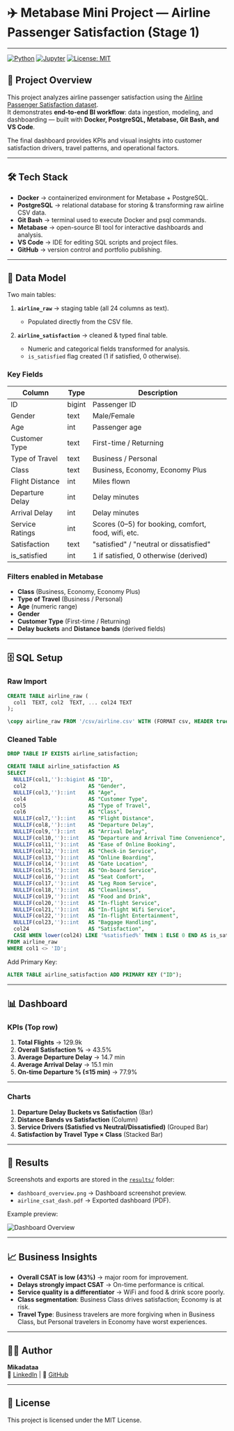 
# ✈️ Metabase Mini Project — Airline Passenger Satisfaction (Stage 1)
---
[![Python](https://img.shields.io/badge/Python-3.9-blue.svg)]()
[![Jupyter](https://img.shields.io/badge/Jupyter-Notebook-orange.svg)]()
[![License: MIT](https://img.shields.io/badge/License-MIT-green.svg)](LICENSE)

## 📖 Project Overview  
This project analyzes airline passenger satisfaction using the [Airline Passenger Satisfaction dataset](https://www.kaggle.com/datasets/teejmahal20/airline-passenger-satisfaction).  
It demonstrates **end-to-end BI workflow**: data ingestion, modeling, and dashboarding — built with **Docker, PostgreSQL, Metabase, Git Bash, and VS Code**.  

The final dashboard provides KPIs and visual insights into customer satisfaction drivers, travel patterns, and operational factors.  

---

## 🛠️ Tech Stack  

- **Docker** → containerized environment for Metabase + PostgreSQL.  
- **PostgreSQL** → relational database for storing & transforming raw airline CSV data.  
- **Git Bash** → terminal used to execute Docker and psql commands.  
- **Metabase** → open-source BI tool for interactive dashboards and analysis.  
- **VS Code** → IDE for editing SQL scripts and project files.  
- **GitHub** → version control and portfolio publishing.  

---

## 📂 Data Model  

Two main tables:  

1. **`airline_raw`** → staging table (all 24 columns as text).  
   - Populated directly from the CSV file.  

2. **`airline_satisfaction`** → cleaned & typed final table.  
   - Numeric and categorical fields transformed for analysis.  
   - `is_satisfied` flag created (1 if satisfied, 0 otherwise).  

### Key Fields  

| Column | Type | Description |  
|--------|------|-------------|  
| ID | bigint | Passenger ID |  
| Gender | text | Male/Female |  
| Age | int | Passenger age |  
| Customer Type | text | First-time / Returning |  
| Type of Travel | text | Business / Personal |  
| Class | text | Business, Economy, Economy Plus |  
| Flight Distance | int | Miles flown |  
| Departure Delay | int | Delay minutes |  
| Arrival Delay | int | Delay minutes |  
| Service Ratings | int | Scores (0–5) for booking, comfort, food, wifi, etc. |  
| Satisfaction | text | "satisfied" / "neutral or dissatisfied" |  
| is_satisfied | int | 1 if satisfied, 0 otherwise (derived) |  

### Filters enabled in Metabase  

- **Class** (Business, Economy, Economy Plus)  
- **Type of Travel** (Business / Personal)  
- **Age** (numeric range)  
- **Gender**  
- **Customer Type** (First-time / Returning)  
- **Delay buckets** and **Distance bands** (derived fields)  

---

## 🗄️ SQL Setup  

### Raw Import  

```sql
CREATE TABLE airline_raw (
  col1  TEXT, col2  TEXT, ... col24 TEXT
);

\copy airline_raw FROM '/csv/airline.csv' WITH (FORMAT csv, HEADER true);
```

### Cleaned Table  

```sql
DROP TABLE IF EXISTS airline_satisfaction;

CREATE TABLE airline_satisfaction AS
SELECT
  NULLIF(col1,'')::bigint AS "ID",
  col2                    AS "Gender",
  NULLIF(col3,'')::int    AS "Age",
  col4                    AS "Customer Type",
  col5                    AS "Type of Travel",
  col6                    AS "Class",
  NULLIF(col7,'')::int    AS "Flight Distance",
  NULLIF(col8,'')::int    AS "Departure Delay",
  NULLIF(col9,'')::int    AS "Arrival Delay",
  NULLIF(col10,'')::int   AS "Departure and Arrival Time Convenience",
  NULLIF(col11,'')::int   AS "Ease of Online Booking",
  NULLIF(col12,'')::int   AS "Check-in Service",
  NULLIF(col13,'')::int   AS "Online Boarding",
  NULLIF(col14,'')::int   AS "Gate Location",
  NULLIF(col15,'')::int   AS "On-board Service",
  NULLIF(col16,'')::int   AS "Seat Comfort",
  NULLIF(col17,'')::int   AS "Leg Room Service",
  NULLIF(col18,'')::int   AS "Cleanliness",
  NULLIF(col19,'')::int   AS "Food and Drink",
  NULLIF(col20,'')::int   AS "In-flight Service",
  NULLIF(col21,'')::int   AS "In-flight Wifi Service",
  NULLIF(col22,'')::int   AS "In-flight Entertainment",
  NULLIF(col23,'')::int   AS "Baggage Handling",
  col24                   AS "Satisfaction",
  CASE WHEN lower(col24) LIKE '%satisfied%' THEN 1 ELSE 0 END AS is_satisfied
FROM airline_raw
WHERE col1 <> 'ID';
```

Add Primary Key:  
```sql
ALTER TABLE airline_satisfaction ADD PRIMARY KEY ("ID");
```

---

## 📊 Dashboard  

### KPIs (Top row)  

1. **Total Flights** → 129.9k  
2. **Overall Satisfaction %** → 43.5%  
3. **Average Departure Delay** → 14.7 min  
4. **Average Arrival Delay** → 15.1 min  
5. **On-time Departure % (≤15 min)** → 77.9%  

---

### Charts  

1. **Departure Delay Buckets vs Satisfaction** (Bar)  
2. **Distance Bands vs Satisfaction** (Column)  
3. **Service Drivers (Satisfied vs Neutral/Dissatisfied)** (Grouped Bar)  
4. **Satisfaction by Travel Type × Class** (Stacked Bar)  

---

## 📸 Results  

Screenshots and exports are stored in the [`results/`](results) folder:  

- `dashboard_overview.png` → Dashboard screenshot preview.  
- `airline_csat_dash.pdf` → Exported dashboard (PDF).  

Example preview:  

![Dashboard Overview](results/dashboard_overview.png)

---

## 📈 Business Insights  

- **Overall CSAT is low (43%)** → major room for improvement.  
- **Delays strongly impact CSAT** → On-time performance is critical.  
- **Service quality is a differentiator** → WiFi and food & drink score poorly.  
- **Class segmentation**: Business Class drives satisfaction; Economy is at risk.  
- **Travel Type**: Business travelers are more forgiving when in Business Class, but Personal travelers in Economy have worst experiences.  

---

## 👩‍💻 Author

**Mikadataa**  
🔗 [LinkedIn](https://www.linkedin.com/in/smagulova/) | 🐙 [GitHub](https://github.com/Mikadataa)

---

## 📄 License

This project is licensed under the MIT License.
